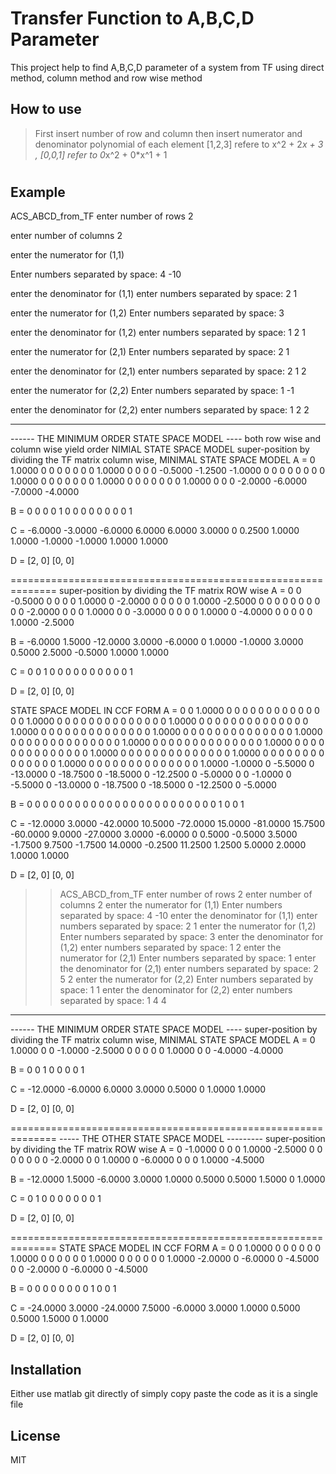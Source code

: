 # Transfer Function to A,B,C,D Parameter

This project help to find A,B,C,D parameter of a system from TF using direct method,
column method and row wise method

## How to use 
> First insert number of row and column
> then insert numerator and denominator polynomial of each element
> [1,2,3] refere to x^2 + 2*x + 3 , [0,0,1] refer to 0*x^2 + 0*x^1 + 1
#
## Example

ACS_ABCD_from_TF
enter number of rows
2


enter number of columns
2


enter the numerator for (1,1) 

Enter numbers separated by space: 
4 -10

enter the denominator for (1,1) 
enter numbers separated by space: 
2 1


enter the numerator for (1,2) 
Enter numbers separated by space: 
3

enter the denominator for (1,2) 
enter numbers separated by space: 
1 2 1

enter the numerator for (2,1) 
Enter numbers separated by space: 
2 1

enter the denominator for (2,1) 
enter numbers separated by space: 
2 1 2

enter the numerator for (2,2) 
Enter numbers separated by space: 
1 -1

enter the denominator for (2,2) 
enter numbers separated by space: 
1 2 2
 
 -------------------------------------------------------- 
 
------ THE MINIMUM ORDER STATE SPACE MODEL ----
both row wise and column wise yield order NIMIAL STATE SPACE MODEL
super-position by dividing the TF matrix column wise, MINIMAL STATE SPACE MODEL
A = 
         0    1.0000         0         0         0         0         0
         0         0    1.0000         0         0         0         0
   -0.5000   -1.2500   -1.0000         0         0         0         0
         0         0         0         0    1.0000         0         0
         0         0         0         0         0    1.0000         0
         0         0         0         0         0         0    1.0000
         0         0         0   -2.0000   -6.0000   -7.0000   -4.0000



B = 
     0     0
     0     0
     1     0
     0     0
     0     0
     0     0
     0     1



C = 
   -6.0000   -3.0000   -6.0000    6.0000    6.0000    3.0000         0
    0.2500    1.0000    1.0000   -1.0000   -1.0000    1.0000    1.0000


D = 
[2, 0]
[0, 0]
 
==============================================================
super-position by dividing the TF matrix ROW wise
A = 
         0         0   -0.5000         0         0         0         0
    1.0000         0   -2.0000         0         0         0         0
         0    1.0000   -2.5000         0         0         0         0
         0         0         0         0         0         0   -2.0000
         0         0         0    1.0000         0         0   -3.0000
         0         0         0         0    1.0000         0   -4.0000
         0         0         0         0         0    1.0000   -2.5000


B = 
   -6.0000    1.5000
  -12.0000    3.0000
   -6.0000         0
    1.0000   -1.0000
    3.0000    0.5000
    2.5000   -0.5000
    1.0000    1.0000


C = 
     0     0     1     0     0     0     0
     0     0     0     0     0     0     1


D = 
[2, 0]
[0, 0]
 
 
STATE SPACE MODEL IN CCF FORM
A = 
         0         0    1.0000         0         0         0         0         0         0         0         0         0         0         0
         0         0         0    1.0000         0         0         0         0         0         0         0         0         0         0
         0         0         0         0    1.0000         0         0         0         0         0         0         0         0         0
         0         0         0         0         0    1.0000         0         0         0         0         0         0         0         0
         0         0         0         0         0         0    1.0000         0         0         0         0         0         0         0
         0         0         0         0         0         0         0    1.0000         0         0         0         0         0         0
         0         0         0         0         0         0         0         0    1.0000         0         0         0         0         0
         0         0         0         0         0         0         0         0         0    1.0000         0         0         0         0
         0         0         0         0         0         0         0         0         0         0    1.0000         0         0         0
         0         0         0         0         0         0         0         0         0         0         0    1.0000         0         0
         0         0         0         0         0         0         0         0         0         0         0         0    1.0000         0
         0         0         0         0         0         0         0         0         0         0         0         0         0    1.0000
   -1.0000         0   -5.5000         0  -13.0000         0  -18.7500         0  -18.5000         0  -12.2500         0   -5.0000         0
         0   -1.0000         0   -5.5000         0  -13.0000         0  -18.7500         0  -18.5000         0  -12.2500         0   -5.0000


B = 
     0     0
     0     0
     0     0
     0     0
     0     0
     0     0
     0     0
     0     0
     0     0
     0     0
     0     0
     0     0
     1     0
     0     1

C = 
  -12.0000    3.0000  -42.0000   10.5000  -72.0000   15.0000  -81.0000   15.7500  -60.0000    9.0000  -27.0000    3.0000   -6.0000         0
    0.5000   -0.5000    3.5000   -1.7500    9.7500   -1.7500   14.0000   -0.2500   11.2500    1.2500    5.0000    2.0000    1.0000    1.0000


D = 
[2, 0]
[0, 0]
 
>> ACS_ABCD_from_TF
enter number of rows
2
enter number of columns
2
enter the numerator for (1,1) 
Enter numbers separated by space: 
4 -10
enter the denominator for (1,1) 
enter numbers separated by space: 
2 1
enter the numerator for (1,2) 
Enter numbers separated by space: 
3
enter the denominator for (1,2) 
enter numbers separated by space: 
1 2
enter the numerator for (2,1) 
Enter numbers separated by space: 
1
enter the denominator for (2,1) 
enter numbers separated by space: 
2 5 2
enter the numerator for (2,2) 
Enter numbers separated by space: 
1 1
enter the denominator for (2,2) 
enter numbers separated by space: 
1 4 4
 
 -------------------------------------------------------- 
 
------ THE MINIMUM ORDER STATE SPACE MODEL ----
super-position by dividing the TF matrix column wise, MINIMAL STATE SPACE MODEL
A = 
         0    1.0000         0         0
   -1.0000   -2.5000         0         0
         0         0         0    1.0000
         0         0   -4.0000   -4.0000

B = 
     0     0
     1     0
     0     0
     0     1

C = 
  -12.0000   -6.0000    6.0000    3.0000
    0.5000         0    1.0000    1.0000

D = 
[2, 0]
[0, 0]
 
==============================================================
 ----- THE OTHER STATE SPACE MODEL ---------
super-position by dividing the TF matrix ROW wise
A = 
         0   -1.0000         0         0         0
    1.0000   -2.5000         0         0         0
         0         0         0         0   -2.0000
         0         0    1.0000         0   -6.0000
         0         0         0    1.0000   -4.5000

B = 
  -12.0000    1.5000
   -6.0000    3.0000
    1.0000    0.5000
    0.5000    1.5000
         0    1.0000

C = 
     0     1     0     0     0
     0     0     0     0     1

D = 
[2, 0]
[0, 0]
 
==============================================================
STATE SPACE MODEL IN CCF FORM
A = 
         0         0    1.0000         0         0         0
         0         0         0    1.0000         0         0
         0         0         0         0    1.0000         0
         0         0         0         0         0    1.0000
   -2.0000         0   -6.0000         0   -4.5000         0
         0   -2.0000         0   -6.0000         0   -4.5000

B = 
     0     0
     0     0
     0     0
     0     0
     1     0
     0     1

C = 
  -24.0000    3.0000  -24.0000    7.5000   -6.0000    3.0000
    1.0000    0.5000    0.5000    1.5000         0    1.0000

D = 
[2, 0]
[0, 0]
 
>> 
 
>> 

## Installation

Either use matlab git directly of simply copy paste the code as it is a single file

## License

MIT

  

